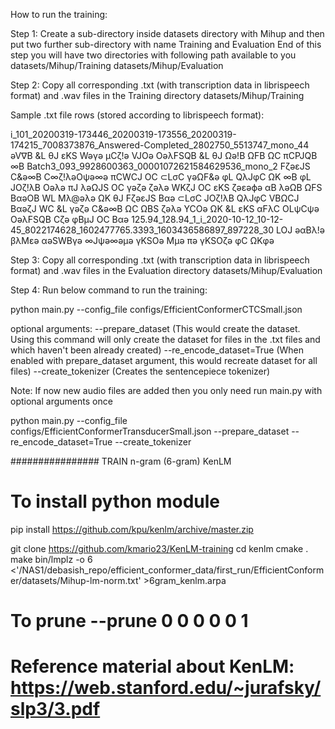 How to run the training:

Step 1: Create a sub-directory inside datasets directory with Mihup and then put two further sub-directory with name Training and Evaluation
End of this step you will have two directories with following path available to you
datasets/Mihup/Training
datasets/Mihup/Evaluation

Step 2: Copy all corresponding .txt (with transcription data in librispeech format) and .wav files in the Training directory
datasets/Mihup/Training

Sample .txt file rows (stored according to librispeech format):

i_101_20200319-173446_20200319-173556_20200319-174215_7008373876_Answered-Completed_2802750_5513747_mono_44 əV∇B &L θJ εKS Wəγə μCζ!ə VJOə OəλFSQB &L θJ Ωə!B ΩFB ΩC πCPJQB ∞B
Batch3_093_9928600363_00001072621584629536_mono_2 FζəεJS C&ə∞B C∞ζ!λəOψə∞ə πCWCJ OC ⊂LσC γəΩF&ə φL QλJφC ΩK ∞B φL JOζ!λB Oəλə πJ λəΩJS OC γəζə ζəλə WKζJ OC εKS ζəεəϕə αB λəΩB ΩFS BαəOB WL Mλ@əλə ΩK θJ FζəεJS Bαə ⊂LσC JOζ!λB QλJφC VBΩCJ BαəζJ WC &L γəζə C&ə∞B ΩC ΩBS ζəλə YCOə ΩK &L εKS αFλC OLψCψə OəλFSQB Cζə φBμJ OC Bαə
125.94_128.94_1_i_2020-10-12_10-12-45_8022174628_1602477765.3393_1603436586897_897228_30 LOJ əαBλ!ə βλMεə αəSWBγə ∞Jψə∞əμə γKSOə Mμə πə γKSOζə φC ΩKφə

Step 3: Copy all corresponding .txt (with transcription data in librispeech format) and .wav files in the Evaluation directory
datasets/Mihup/Evaluation

Step 4: Run below command to run the training:

python main.py --config_file configs/EfficientConformerCTCSmall.json

optional arguments: 
--prepare_dataset  (This would create the dataset. Using this command will only create the dataset for files in the .txt files and which haven't been already created)
--re_encode_dataset=True (When enabled with prepare_dataset argument, this would recreate dataset for all files)
--create_tokenizer (Creates the sentencepiece tokenizer)

Note: If now new audio files are added then you only need run main.py with optional arguments once


python main.py --config_file configs/EfficientConformerTransducerSmall.json --prepare_dataset --re_encode_dataset=True --create_tokenizer


################ TRAIN n-gram (6-gram) KenLM
# To install python module
pip install https://github.com/kpu/kenlm/archive/master.zip


git clone https://github.com/kmario23/KenLM-training
cd kenlm
cmake .
make
bin/lmplz -o 6 <'/NAS1/debasish_repo/efficient_conformer_data/first_run/EfficientConformer/datasets/Mihup-lm-norm.txt' >6gram_kenlm.arpa

# To prune --prune 0 0 0 0 0 1

# Reference material about KenLM: https://web.stanford.edu/~jurafsky/slp3/3.pdf
